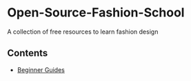 # Open-Source-Fashion-School
A collection of free resources to learn fashion design
## Contents
- [Beginner Guides](#beginner-guides)
